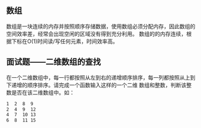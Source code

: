 ## 数组
数组是一块连续的内存并按照顺序存储数据，使用数组必须分配内存，因此数组的空间效率差，经常会出现空闲的区域没有得到充分利用。
数组的的内存连续，根据下标在O(1)时间读/写任何元素，时间效率高。

## 面试题——二维数组的查找
在一个二维数组中，每一行都按照从左到右的递增顺序排序，每一列都按照从上到下递增的顺序排序。请完成一个函数输入这样的一个二维
数组和整数，判断该整数是否在该二维数组中。如：
```txt
1  2  8  9
2  4  9  12
4  7  10 13
6  8  11 15
```  

